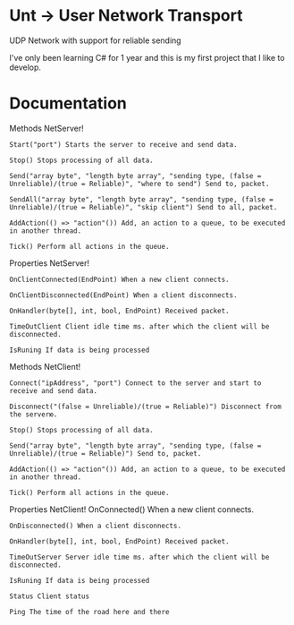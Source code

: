 # Unt -> User Network Transport

UDP Network with support for reliable sending

I've only been learning C# for 1 year and this is my first project that I like to develop.

# Documentation
  Methods NetServer!
  
    Start("port") Starts the server to receive and send data.
    
    Stop() Stops processing of all data.
    
    Send("array byte", "length byte array", "sending type, (false = Unreliable)/(true = Reliable)", "where to send") Send to, packet.
    
    SendAll("array byte", "length byte array", "sending type, (false = Unreliable)/(true = Reliable)", "skip client") Send to all, packet.
    
    AddAction(() => "action"()) Add, an action to a queue, to be executed in another thread.
    
    Tick() Perform all actions in the queue.
    
  Properties NetServer!
  
    OnClientConnected(EndPoint) When a new client connects.
    
    OnClientDisconnected(EndPoint) When a client disconnects.
    
    OnHandler(byte[], int, bool, EndPoint) Received packet.
    
    TimeOutClient Client idle time ms. after which the client will be disconnected.
    
    IsRuning If data is being processed
    
  Methods NetClient!
  
    Connect("ipAddress", "port") Connect to the server and start to receive and send data.
    
    Disconnect("(false = Unreliable)/(true = Reliable)") Disconnect from the serverю.
    
    Stop() Stops processing of all data.
    
    Send("array byte", "length byte array", "sending type, (false = Unreliable)/(true = Reliable)") Send to, packet.
    
    AddAction(() => "action"()) Add, an action to a queue, to be executed in another thread.
    
    Tick() Perform all actions in the queue.
    
  Properties NetClient!
    OnConnected() When a new client connects.
    
    OnDisconnected() When a client disconnects.
    
    OnHandler(byte[], int, bool, EndPoint) Received packet.
    
    TimeOutServer Server idle time ms. after which the client will be disconnected.
    
    IsRuning If data is being processed
    
    Status Client status
    
    Ping The time of the road here and there
    
    
